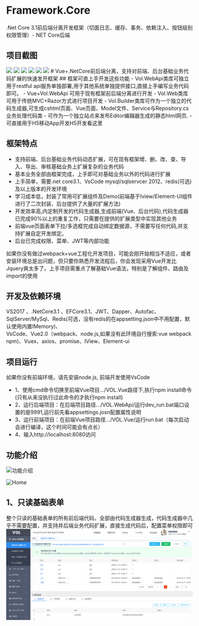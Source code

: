 # Framework.Core
.Net Core 3.1前后端分离开发框架（切面日志、缓存、事务、依赖注入、按钮级别权限管理）-   NET Core后端
## 项目截图
<img src='https://raw.githubusercontent.com/Post781937858/Framework.Core/master/Framework.Core/images/uploader/Icon/main.PNG'>
<img src='https://raw.githubusercontent.com/Post781937858/Framework.Core/master/Framework.Core/images/uploader/Icon/main2.PNG'>
<img src='https://raw.githubusercontent.com/Post781937858/Framework.Core/master/Framework.Core/images/uploader/Icon/mian1.PNG'>
<img src='https://raw.githubusercontent.com/Post781937858/Framework.Core/master/Framework.Core/images/uploader/Icon/mian3.PNG'>
<img src='https://raw.githubusercontent.com/Post781937858/Framework.Core/master/Framework.Core/images/uploader/Icon/mian4.PNG'>
<img src='https://raw.githubusercontent.com/Post781937858/Framework.Core/master/Framework.Core/images/uploader/Icon/mian5.PNG'>
# Vue+.NetCore前后端分离，支持对前端、后台基础业务代码扩展的快速发开框架
## 框架可直上手开发这些功能
 - Vol.WebApi类库可独立用于restful api服务单独部署,用于其他系统单独提供接口,直接上手编写业务代码即可。
 -  Vue+Vol.WebApi 可用于现有框架前后端分离进行开发
 - Vol.Web类库可用于传统MVC+Razor方式进行项目开发
 -  Vol.Builder类库可作为一个独立的代码生成器,可生成cshtml页面、Vue页面、Model文件、Service与Repository.cs业务处理代码类
 -  可作为一个独立站点来发布Editor编辑器生成的静态html网页.
 - 可直接用于H5移动App开发H5开发看这里

## 框架特点
 - 支持前端、后台基础业务代码动态扩展，可在现有框架增、删、改、查、导入、导出、审核基础业务上扩展复杂的业务代码
 - 基本业务全部由框架完成，上手即可对基础业务以外的代码进行扩展
 - 上手简单，需要.net core3.1、VsCode mysql/sqlservcer 2012、redis(可选) 及以上版本的开发环境
 - 学习成本低，封装了常用可扩展组件及Demo(前端基于Iview/Element-UI组件进行了二次封装、后台提供了大量的扩展方法)
 - 开发效率高,内定制开发的代码生成器,生成前端(Vue、后台代码),代码生成器已完成90%以上的重复工作，只需要在提供的扩展类型中实现其他业务
 - 前端vue页面表单下拉/多选框完成自动绑定数据源，不需要写任何代码,并支持扩展自定开发绑定。
 - 后台已完成权限、菜单、JWT等内部功能
 
如果你没有做过webpack+vue工程化开发项目，可能会刚开始相当不适应，或者安装环境总是出问题，但只要你熟悉开发流程后，你会发现采用Vue开发比Jquery爽太多了。上手项目需重点了解基础Vue语法，特别是了解组件、路由及import的使用


## 开发及依赖环境
VS2017 、.NetCore3.1 、EFCore3.1、JWT、Dapper、Autofac、SqlServer/MySql、Redis(可选，没有redis的在appsetting.json中不用配置，默认使用内置IMemory)、<br>VsCode、Vue2.0（webpack、node.js,如果没有此环境自行搜索:vue webpack npm)、Vuex、axios、promise、IView、Element-ui

## 项目运行
如果你没有前端环境，请先安装node.js, 前端开发使用VsCode  

 - 1、使用cmd命令切换至前端Vue项目.../VOL.Vue路径下,执行npm install命令(只有从来没执行过此命令的才执行npm install)
 - 2、运行后端项目：在后端项目路径.../VOL.WebApi/运行dev_run.bat端口设置的是9991,运行前先看appsettings.josn配置属性说明
 - 3、运行前端项目：在前端Vue项目路径.../VOL.Vue/运行run.bat（每次启动会进行编译，这个时间可能会有点长）
 - 4、输入http://localhost:8080访问  
## 功能介绍
![功能介绍](https://github.com/cq-panda/Vue.NetCore/blob/master/imgs/func.png)  
 
![Home](https://github.com/cq-panda/Vue.NetCore/blob/master/imgs/home.png)  

## 1、只读基础表单
整个只读的基础表单的所有前后端代码，全部由代码生成器生成，代码生成器中几乎不需要配置，并支持并后端业务代码扩展，直接生成代码后，配置菜单权限即可
![Home](https://github.com/cq-panda/Vue.NetCore/blob/master/imgs/table1.png)  

 

